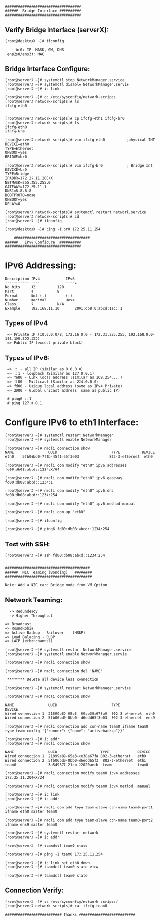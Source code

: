 	###################################
	######  Bridge Interface ##########
	###################################

Verify Bridge Interface (serverX):
----------------------------------
	[root@desktopX ~]# ifconfig
 
         br0: IP, MASK, GW, DNS
	 enp2s0/ens33: MAC

Bridge Interface Configure:
---------------------------
	[root@serverX ~]# systemctl stop NetworkManager.service 
	[root@serverX ~]# systemctl disable NetworkManager.servie
	[root@serverX ~]# ip link

	[root@serverX ~]# cd /etc/sysconfig/network-scripts
	[root@serverX network-scripts]# ls 
	ifcfg-eth0


	[root@serverX network-scripts]# cp ifcfg-eth1 ifcfg-br0
	[root@serverX network-scripts]# ls 
	ifcfg-eth0
	ifcfg-br0

	[root@serverX network-scripts]# vim ifcfg-eth0          ;physical INT
	DEVICE=eth0
	TYPE=Ethernet
	ONBOOT=yes
	BRIDGE=br0

	[root@serverX network-scripts]# vim ifcfg-br0           ; Bridge Int
	DEVICE=br0
	TYPE=Bridge
	IPADDR=172.25.11.200+X   
	NETMASK=255.255.255.0
	GATEWAY=172.25.11.1
	DNS1=8.8.8.8
	BOOTPROTO=none
	ONBOOT=yes
	DELAY=0

	[root@serverX network-scripts]# systemctl restart network.service 
	[root@serverX network-scripts]# cd
	[root@serverX ~]# ifconfig 

	[root@desktopX ~]# ping -I br0 172.25.11.254

        ###################################
	######   IPv6 Configure  ##########
	###################################

IPv6 Addressing:
================

	Description	IPv4			IPv6
	-----------	----			----z
	No bits		32			128
	Part		4			8
	Format		Dot (.)			(:)
	Number		Decimal			Hexa
	Class		5			N/A
	Example		192.168.11.10		2001:db8:0:abcd:12c::1

Types of IPv4
-------------
	 => Private IP (10.0.0.0/8, 172.16.0.0 - 172.31.255.255, 192.168.0.0-192.168.255.255)
	 => Public IP (except private block)

Types of IPv6:
-------------
	 => :: - all IP (similar as 0.0.0.0)
	 => ::1 - loopback (Similar as 127.0.0.1)
	 => fe80 - Link local address (similar as 169.254....)
	 => ff00 - Multicast (Similar as 224.0.0.0)
	 => fd00 - Unique local address (same as IPv4 Private)
	 => 2000 - Global unicast address (same as public IP)

	 # ping6 ::1
	 # ping 127.0.0.1 

Configure IPv6 to eth1 Interface:
=================================
	[root@serverX ~]# systemctl restart NetworkManager 
	[root@serverX ~]# systemctl enable NetworkManager

	[root@serverX ~]# nmcli connection show 
	NAME        	    UUID                         TYPE          DEVICE 
	eth0    5fb06bd0-7ffb-45f1-65f3e03              802-3-ethernet  eth0

	[root@serverX ~]# nmcli con modify "eth0" ipv6.addresses fd00:db08:abcd::1234:X/64

	[root@serverX ~]# nmcli con modify "eth0" ipv6.gateway fd00:db08:abcd::1234:1

	[root@serverX ~]# nmcli con modify "eth0" ipv6.dns fd00:db08:abcd::1234:254

	[root@serverX ~]# nmcli con modify "eth0" ipv6.method manual

	[root@serverX ~]# nmcli con up "eth0"

	[root@serverX ~]# ifconfig 

	[root@serverX ~]# ping6 fd00:db08:abcd::1234:254

Test with SSH:
-------------
	[root@serverX ~]# ssh fd00:db08:abcd::1234:254


	#######################################
	######  NIC Teaming (Bonding)   ########
	########################################

	Note: Add a NIC card Bridge mode from VM Option

Network Teaming:
----------------
	  -> Redundency 
	  -> Higher Throughput 

	=> Broadcast
	=> RoundRobin
	=> Active Backup - Failover    (HSRP)
	=> Load Balacing - GLBP
	=> LACP (etherchannel) 

	[root@serverX ~]# systemctl restart NetworkManager.service 
	[root@serverX ~]# systemctl enable NetworkManager.servie 

	[root@serverX ~]# nmcli connection show

	[root@serverX ~]# nmcli connection del 'NAME'

	 ******** Delete all device less connection 

	[root@serverX ~]# systemctl restart NetworkManager.service 

	[root@serverX ~]# nmcli connection show

	NAME                UUID                         TYPE            DEVICE 
	Wired connection 1  21899a89-65e3--69ce38a67fa0  802-3-ethernet  eth0   
	Wired connection 2  5fb06bd0-0bb0--d6edd65f3e03  802-3-ethernet  ens9 

	[root@serverX ~]# nmcli connection add con-name team0 ifname team0 type team config '{"runner": {"name": "activebackup"}}'

	[root@serverX ~]# ip addr
	[root@serverX ~]# nmcli connection show 

	NAME                UUID                    TYPE             DEVICE 
	Wired connection 1  21899a89-65e3-ce38a67fa 802-3-ethernet   eth0   
	Wired connection 2  5fb06bd0-0bb0-d6edd65f3  802-3-ethernet  eth1   
	team0               3a549377-21cb-22020aecb  team            team0

	[root@serverX ~]# nmcli connection modify team0 ipv4.addresses 172.25.11.200+X/24

	[root@serverX ~]# nmcli connection modify team0 ipv4.method  manual

	[root@serverX ~]# ip link 
	[root@serverX ~]# ip addr

	[root@serverX ~]# nmcli con add type team-slave con-name team0-port1 
	ifname eth0 master team0

	[root@serverX ~]# nmcli con add type team-slave con-name team0-port2 
	ifname ens9 master team0

	[root@serverX ~]# systemctl restart network
	[root@serverX ~]# ip addr

	[root@serverX ~]# teamdctl team0 state

	[root@serverX ~]# ping -I team0 172.25.11.254

	[root@serverX ~]# ip link set eth0 down
	[root@serverX ~]# teamdctl team0 state view

	[root@serverX ~]# teamdctl team0 state 

Connection Verify:
------------------
	[root@serverX ~]# cd /etc/sysconfig/network-scripts/
	[root@serverX network-scripts]# cat ifcfg-team0

	########################## Thanks ##########################


